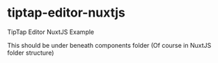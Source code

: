 # tiptap-editor-nuxtjs
TipTap Editor NuxtJS Example

This should be under beneath components folder (Of course in NuxtJS folder structure)
